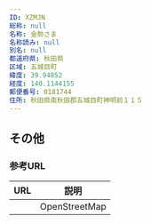 ```yaml
---
ID: XZMJN
総称: null
名称: 金勢さま
名称読み: null
別名: null
都道府県: 秋田県
区域: 五城目町
緯度: 39.94852
経度: 140.1144155
郵便番号: 0181744
住所: 秋田県南秋田郡五城目町神明前１１５
---
```


## その他

### 参考URL

| URL | 説明          |
| --- | ------------- |
|     | OpenStreetMap |
